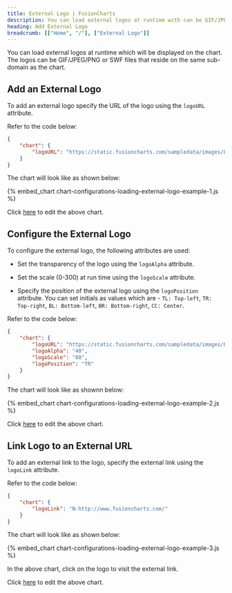 ```yaml
---
title: External Logo | FusionCharts
description: You can load external logos at runtime with can be GIF/JPEG/PNG or SWF files. This section talks about configuring and linking the logo to an external URL
heading: Add External Logo
breadcrumb: [["Home", "/"], ["External Logo"]]
---
```


You can load external logos at runtime which will be displayed on the chart. The logos can be GIF/JPEG/PNG or SWF files that reside on the same sub-domain as the chart.

## Add an External Logo

To add an external logo specify the URL of the logo using the `logoURL` attribute. 

Refer to the code below:

```json
{
    "chart": {
        "logoURL": "https://static.fusioncharts.com/sampledata/images/Logo-HM-72x72.png"
    }
}
```

The chart will look like as shown below:

{% embed_chart chart-configurations-loading-external-logo-example-1.js %}

Click [here](http://jsfiddle.net/fusioncharts/xwmrw80q/ "@@open-newtab") to edit the above chart.

## Configure the External Logo

To configure the external logo, the following attributes are used:

* Set the transparency of the logo using the `logoAlpha` attribute. 

* Set the scale (0-300) at run time using the `logoScale` attribute.

*  Specify the position of the external logo using the `logoPosition` attribute. You can set initials as values which are - `TL: Top-left`, `TR: Top-right`, `BL: Bottom-left`, `BR: Bottom-right`, `CC: Center`.

Refer to the code below:

```json
{
    "chart": {
        "logoURL": "https://static.fusioncharts.com/sampledata/images/Logo-HM-72x72.png",
        "logoAlpha": "40",
        "logoScale": "80",
        "logoPosition": "TR"
    }
}
```

The chart will look like as shownn below:

{% embed_chart chart-configurations-loading-external-logo-example-2.js %}

Click [here](http://jsfiddle.net/fusioncharts/za1a6xer/ "@@open-newtab") to edit the above chart.

## Link Logo to an External URL

To add an external link to the logo, specify the external link using the `logoLink` attribute. 

Refer to the code below:

```json
{
    "chart": {
        "logoLink": "N-http://www.fusioncharts.com/"
    }
}
```

The chart will look like as shown below:

{% embed_chart chart-configurations-loading-external-logo-example-3.js %}

In the above chart, click on the logo to visit the external link.

Click [here](http://jsfiddle.net/fusioncharts/s0shLfau/ "@@open-newtab") to edit the above chart.